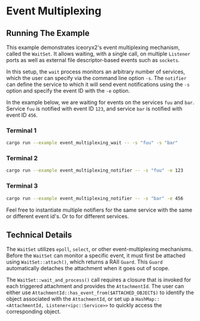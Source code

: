 # Event Multiplexing

## Running The Example

This example demonstrates iceoryx2's event multiplexing mechanism,
called the `WaitSet`. It allows waiting, with a single call, on
multiple `Listener` ports as well as external file descriptor-based
events such as `sockets`.

In this setup, the `wait` process monitors an arbitrary number of
services, which the user can specify via the command line option `-s`.
The `notifier` can define the service to which it will send event
notifications using the `-s` option and specify the event ID with
the `-e` option.

In the example below, we are waiting for events on the services `fuu` and
`bar`. Service `fuu` is notified with event ID `123`, and service `bar` is
notified with event ID `456`.

### Terminal 1

```sh
cargo run --example event_multiplexing_wait -- -s "fuu" -s "bar"
```

### Terminal 2

```sh
cargo run --example event_multiplexing_notifier -- -s "fuu" -e 123
```

### Terminal 3

```sh
cargo run --example event_multiplexing_notifier -- -s "bar" -e 456
```

Feel free to instantiate multiple notifiers for the same service with the same
or different event id's. Or to for different services.

## Technical Details

The `WaitSet` utilizes `epoll`, `select`, or other event-multiplexing
mechanisms. Before the `WaitSet` can monitor a specific event, it must first be
attached using `WaitSet::attach()`, which returns a RAII `Guard`. This `Guard`
automatically detaches the attachment when it goes out of scope.

The `WaitSet::wait_and_process()` call requires a closure that is invoked for each
triggered attachment and provides the `AttachmentId`. The user can either use
`AttachmentId::has_event_from($ATTACHED_OBJECT$)` to identify the object
associated with the `AttachmentId`, or set up a
`HashMap::<AttachmentId, Listener<ipc::Service>>` to quickly access the
corresponding object.
